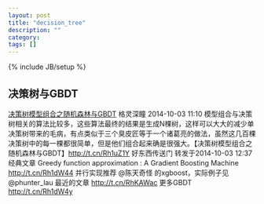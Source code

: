 ```yaml
---
layout: post
title: "decision_tree"
description: ""
category: 
tags: []
---
```

{% include JB/setup %}

## 决策树与GBDT

[决策树模型组合之随机森林与GBDT](http://cvchina.net/post/107.html)
格灵深瞳   2014-10-03 11:10
模型组合与决策树相关的算法比较多，这些算法最终的结果是生成N棵树，这样可以大大的减少单决策树带来的毛病，有点类似于三个臭皮匠等于一个诸葛亮的做法，虽然这几百棵决策树中的每一棵都很简单，但是他们组合起来确是很强大。【决策树模型组合之随机森林与GBDT】http://t.cn/Rh1uZ1Y
好东西传送门 转发于2014-10-03 12:37
经典文章 Greedy function approximation : A Gradient Boosting Machine http://t.cn/Rh1dW44 并行实现推荐 @陈天奇怪 的xgboost，实际例子见@phunter_lau 最近的文章 http://t.cn/RhKAWac 更多GBDT http://t.cn/Rh1dW4y
